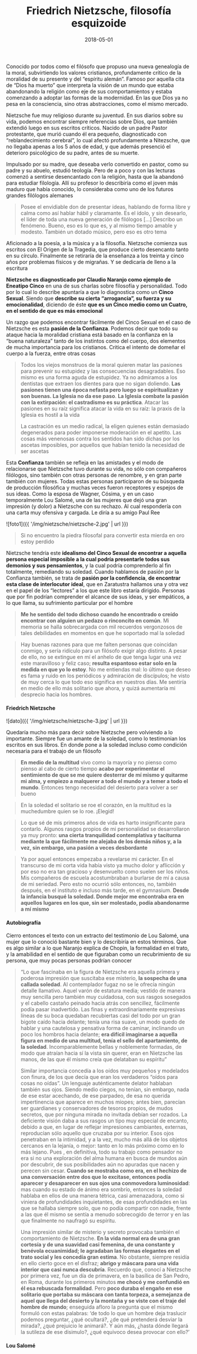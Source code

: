 ﻿---
title: Friedrich Nietzsche, filosofía esquizoide
description: Uno de los filósofos más famosos, que esgrimió una de las mas interesantes críticas al cristianismo. A la vez fue una persona amable que descendió a la locura
date: 2018-05-01
tags:
  - posts
  - diag
layout: layouts/post.njk
cover: '/img/nietzsche/cover.jpg'
categoria: Diagnósticos
eneatipo: Avaricia
autor: Emiliano
autorpic: '/img/autor-emi.jpg'
---

Conocido por todos como el filósofo que propuso una nueva genealogía de la moral, subvirtiendo los valores cristianos, profundamente crítico de la moralidad de su presente y del “espíritu alemán”. Famoso por aquella cita de “Dios ha muerto” que interpreta la visión de un mundo que estaba abandonando la religión como eje de sus comportamientos y estaba comenzando a adoptar las formas de la modernidad. En las que Dios ya no pesa en la consciencia, sino otras abstracciones, como el mismo mercado.  

Nietzsche fue muy religioso durante su juventud. En sus diarios sobre su vida, podemos encontrar siempre referencias sobre Dios, que también extendió luego en sus escritos críticos. Nacido de un padre Pastor protestante, que murió cuando él era pequeño, diagnosticado con “reblandecimiento cerebral”, lo cual afectó profundamente a Nitezsche, que no llegaba apenas a los 5 años de edad, y que además presenció el deterioro psicológico de su padre, antes de su muerte.  

Impulsado por su madre, que deseaba verlo convertido en pastor, como su padre y su abuelo, estudió teología. Pero de a poco y con las lecturas comenzó a sentirse desencantado con la religión, hasta que la abandonó para estudiar filología. Allí su profesor lo describiría como el joven más maduro que había conocido, lo consideraba como uno de los futuros grandes filólogos alemanes

> Posee el envidiable don de presentar ideas, hablando de forma libre y calma como así hablar hábil y claramante. Es el ídolo, y sin desearlo, el líder de toda una nueva generación de filólogos […] Describo un fenómeno. Bueno, eso es lo que es, y al mismo tiempo amable y modesto. También un dotado músico, pero eso es otro tema

Aficionado a la poesía, a la música y a la filosofía. Nietzsche comienza sus escritos con El Origen de la Tragedia, que produce cierto desencanto tanto en su círculo. Finalmente se retiraría de la enseñanza a los treinta y cinco años por problemas físicos y de migrañas. Y se dedicaría de lleno a la escritura  

**Nietzsche es diagnosticado por Claudio Naranjo como ejemplo de Eneatipo Cinco** en una de sus charlas sobre filosofía y personalidad. Todo por lo cual lo describe apuntaría a que lo diagnostica como un **Cinco Sexual**. Siendo que **describe su cierta “arrogancia”, su fuerza y su emocionalidad**, diciendo de éste **que es un Cinco medio como un Cuatro, en el sentido de que es más emocional**

Un razgo que podemos encontrar fácilmente del Cinco Sexual en el caso de Nietzsche es esta **pasión de la Confianza**. Podemos decir que todo su ataque hacia la moralidad cristiana está basado en la confianza en la “buena naturaleza” tanto de los instintos como del cuerpo, dos elementos de mucha importancia para los cristianos. Critica el intento de domeñar el cuerpo a la fuerza, entre otras cosas

> Todos los viejos monstruos de la moral quieren matar las pasiones para prevenir su estupidez y las consecuencias desagradables. Eso mismo es una forma aguda de estupidez. Ya no admiramos a los dentistas que extraen los dientes para que no sigan doliendo. **Las pasiones tienen una época nefasta pero luego se espiritualizan y son buenas. La Iglesia no da ese paso**. **La Iglesia combate la pasión con la extirpación: el castradismo es su práctica**. Atacar las pasiones en su raíz significa atacar la vida en su raíz: la praxis de la Iglesia es hostil a la vida  
>  
> La castración es un medio radical, la eligen quienes están demasiado degenerados para poder imponerse moderación en el apetito. Las cosas más venenosas contra los sentidos han sido dichas por los ascetas imposibles, por aquellos que habían tenido la necesidad de ser ascetas

Esta **Confianza** también se refleja en las amistades y el modo de relacionarse que Nietzsche tuvo durante su vida, no sólo con compañeros filólogos, sino también con otras personas de renombre, y en gran parte también con mujeres. Todas estas personas participaron de su búsqueda de producción filosófica y muchas veces fueron receptores y espejos de sus ideas. Como la esposa de Wagner, Cósima, y en un caso temporalmente Lou Salomé, una de las mujeres que dejó una gran impresión (y dolor) a Nietzsche con su rechazo. Al cual respondería con una carta muy ofensiva y cargada. Le diría a su amigo Paul Ree

![foto1]({{ '/img/nietzsche/nietzsche-2.jpg' | url }})

> Si no encuentro la piedra filosofal para convertir esta mierda en oro estoy perdido

Nietzsche tendría este **idealismo del Cinco Sexual de encontrar a aquella persona especial imposible a la cual podría presentarle todos sus demonios y sus pensamientos**, y la cual podría comprenderlo al fin totalmente, remediando su soledad. Cuando hablamos de pasión por la Confianza también, se trata de **pasión por la confidencia**, **de encontrar esta clase de interlocutor ideal**, que en Zaratustra hallamos una y otra vez en el papel de los “lectores” a los que este libro estaría dirigido. Personas que por fin podrían comprender el alcance de sus ideas, y ser empáticos, a lo que llama, su sufrimiento particular por el hombre

> **Me he sentido del todo dichoso cuando he encontrado o creído encontrar con alguien un pedazo o rinconcito en común**. Mi memoria se halla sobrecargada con mil recuerdos vergonzosos de tales debilidades en momentos en que he soportado mal la soledad

> Hay buenas razones para que me falten personas que coincidan conmigo, y sería ridículo para un filósofo exigir algo distinto. A pesar de ello, no se extingue en mí el anhelo de que tenga lugar una vez este maravilloso y feliz caso; **resulta espantoso estar solo en la medida en que yo lo estoy**. No me entiendas mal: lo último que deseo es fama y ruido en los periódicos y admiración de discípulos; he visto de muy cerca lo que todo eso significa en nuestros días. Me sentiría en medio de ello más solitario que ahora, y quizá aumentaría mi desprecio hacia los hombres.
#### Friedrich Nietzsche

![dato]({{ '/img/nietzsche/nietzsche-3.jpg' | url }})

Quedaría mucho más para decir sobre Nietzsche pero volviendo a lo importante. Siempre fue un amante de la soledad, como lo testimonian los escritos en sus libros. En donde pone a la soledad incluso como condición necesaria para el trabajo de un filósofo

> **En medio de la multitud** vivo como la mayoría y no pienso como pienso al cabo de cierto tiempo **acabo por experimentar el sentimiento de que se me quiere desterrar de mí mismo y quitarme mi alma, y empiezo a malquerer a todo el mundo y a temer a todo el mundo**. Entonces tengo necesidad del desierto para volver a ser bueno

>En la soledad el solitario se roe el corazón, en la multitud es la muchedumbre quien se lo roe. ¡Elegid!

>Lo que sé de mis primeros años de vida es harto insignificante para contarlo. Algunos rasgos propios de mi personalidad se desarrollaron ya muy pronto: **una cierta tranquilidad contemplativa y taciturna mediante la que fácilmente me alejaba de los demás niños y, a la vez, sin embargo, una pasión a veces desbordante**

>Ya por aquel entonces empezaba a revelarse mi carácter. En el transcurso de mi corta vida había visto ya mucho dolor y aflicción y por eso no era tan gracioso y desenvuelto como suelen ser los niños. Mis compañeros de escuela acostumbraban a burlarse de mí a causa de mi seriedad. Pero esto no ocurrió sólo entonces, no, también después, en el instituto e incluso más tarde, en el gymnasium. **Desde la infancia busqué la soledad. Donde mejor me encontraba era en aquellos lugares en los que, sin ser molestado, podía abandonarme a mí mismo**
#### Autobiografía

Cierro entonces el texto con un extracto del testimonio de Lou Salomé, una mujer que lo conoció bastante bien y lo describiría en estos términos. Que es algo similar a lo que Naranjo explica de Chopin, la formalidad en el trato, y la amabilidad en el sentido de que figuraban como un recubrimiento de su persona, que muy pocas personas podrían conocer

>“Lo que fascinaba en la figura de Nietzsche era aquella primera y poderosa impresión que suscitaba ese misterio, **la sospecha de una callada soledad**. Al contemplador fugaz no se le ofrecía ningún detalle llamativo. Aquel varón de estatura media; vestido de manera muy sencilla pero también muy cuidadosa, con sus rasgos sosegados y el cabello castaño peinado hacia atrás con sencillez, fácilmente podía pasar inadvertido. Las finas y extraordinariamente expresivas líneas de su boca quedaban recubiertas casi del todo por un gran bigote caído hacia delante; tenía una risa suave, un modo quedo de hablar y una cautelosa y pensativa forma de caminar, inclinando un poco los hombros hacia delante; **era difícil imaginarse a aquella figura en medio de una multitud, tenía el sello del apartamiento, de la soledad**. Incomparablemente bellas y noblemente formadas, de modo que atraían hacia sí la vista sin querer, eran en Nietzsche las manos, de las que él mismo creía que delataban su espíritu”
>  
>Similar importancia concedía a los oídos muy pequeños y modelados con finura, de los que decía que eran los verdaderos “oídos para cosas no oídas”. Un lenguaje auténticamente delator hablaban también sus ojos. Siendo medio ciegos, no tenían, sin embargo, nada de ese estar acechando, de ese parpadeo, de esa no querida impertinencia que aparece en muchos miopes; antes bien, parecían ser guardianes y conservadores de tesoros propios, de mudos secretos, que por ninguna mirada no invitada debían ser rozados. La deficiente visión daba a sus rasgos un tipo muy especial de encanto, debido a que, en lugar de reflejar impresiones cambiantes, externas, reproducían sólo aquello que cruzaba por su interior. Esos ojos penetraban en la intimidad, y a la vez, mucho más allá de los objetos cercanos en la lejanía, o mejor: tanto en lo más próximo como en lo más lejano. Pues , en definitiva, todo su trabajo como pensador no era si no una exploración del alma humana en busca de mundos aún por descubrir, de sus posibilidades aún no apuradas que nacen y perecen sin cesar. **Cuando se mostraba como era, en el hechizo de una conversación entre dos que lo excitase, entonces podía aparecer y desaparecer en sus ojos una conmovedora luminosidad**: mas cuando su estado de ánimo era sombrío, entonces la soledad hablaba en ellos de una manera tétrica, casi amenazadora, como si viniera de profundidades inquietantes, de esas profundidades en las que se hallaba siempre solo, que no podía compartir con nadie, frente a las que él mismo se sentía a menudo sobrecogido de terror y en las que finalmente no naufragó su espíritu.  
>
>Una impresión similar de misterio y secreto provocaba también el comportamiento de Nietzsche. **En la vida normal era de una gran cortesía y de una suavidad casi femenina, de una constante y benévola ecuanimidad; le agradaban las formas elegantes en el trato social y les concedía gran estima**. No obstante, siempre residía en ello cierto goce en el disfraz; **abrigo y máscara para una vida interior que casi nunca descubría**. Recuerdo que, conocí a Nietzsche por primera vez, fue un día de primavera, en la basílica de San Pedro, en Roma, durante los primeros minutos **me chocó y me confundió en él esa rebuscada formalidad**. Pero **poco duraba el engaño en ese solitario que portaba su máscara con tanta torpeza, a semejanza de aquel que llega del desierto y la montaña y se viste con el traje del hombre de mundo**; enseguida afloro la pregunta que el mismo formuló con estas palabras: ‘de todo lo que un hombre deja traslucir podemos preguntar, ¿qué ocultará?, ¿de qué pretenderá desviar la mirada?, ¿qué prejuicio le animará?. Y aún más, ¿hasta dónde llegará la sutileza de ese disimulo?, ¿qué equivoco desea provocar con ello?’

#### Lou Salomé



